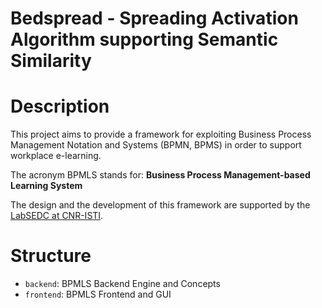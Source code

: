 Bedspread - Spreading Activation Algorithm supporting Semantic Similarity
==========================================================================

# Description
This project aims to provide a framework for exploiting Business Process
Management Notation and Systems (BPMN, BPMS) in order to support workplace
e-learning. 

The acronym BPMLS stands for: **Business Process Management-based Learning System**

The design and the development of this framework are supported by the [LabSEDC at CNR-ISTI](http://labsedc.isti.cnr.it).

# Structure
 * ``backend``: BPMLS Backend Engine and Concepts
 * ``frontend``: BPMLS Frontend and GUI
